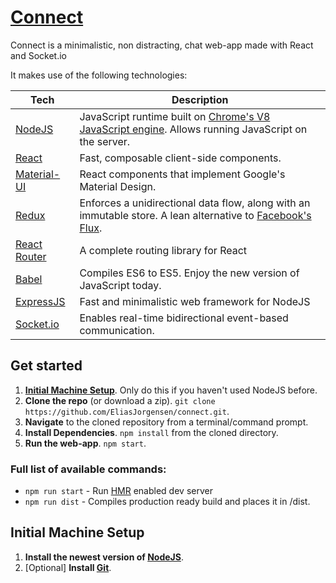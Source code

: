 # [Connect](https://connect.eliasjorgensen.me)
Connect is a minimalistic, non distracting, chat web-app made with React and Socket.io

It makes use of the following technologies:

| **Tech** | **Description** |
|----------|-----------------|
| [NodeJS](https://nodejs.org/en/) | JavaScript runtime built on [Chrome's V8 JavaScript engine](https://developers.google.com/v8/). Allows running JavaScript on the server. |
| [React](https://facebook.github.io/react/)  |   Fast, composable client-side components. |
| [Material-UI](http://www.material-ui.com/#/) | React components that implement Google's Material Design.
| [Redux](http://redux.js.org) | Enforces a unidirectional data flow, along with an immutable store. A lean alternative to [Facebook's Flux](https://facebook.github.io/flux/docs/overview.html). |
| [React Router](https://github.com/reactjs/react-router) | A complete routing library for React |
| [Babel](http://babeljs.io) |  Compiles ES6 to ES5. Enjoy the new version of JavaScript today.     |
| [ExpressJS](http://expressjs.com/) | Fast and minimalistic web framework for NodeJS |
| [Socket.io](http://socket.io/) | Enables real-time bidirectional event-based communication. |

## Get started
1. [**Initial Machine Setup**](https://github.com/EliasJorgensen/connect#initial-machine-setup). Only do this if you haven't used NodeJS before.
2. **Clone the repo** (or download a zip). `git clone https://github.com/EliasJorgensen/connect.git`.
3. **Navigate** to the cloned repository from a terminal/command prompt.
4. **Install Dependencies**. `npm install` from the cloned directory.
5. **Run the web-app**. `npm start`.

### Full list of available commands:
* `npm run start`  - Run [HMR](https://webpack.github.io/docs/hot-module-replacement.html) enabled dev server
* `npm run dist` - Compiles production ready build and places it in /dist.


## Initial Machine Setup
1. **Install the newest version of [NodeJS](https://nodejs.org)**.
2. [Optional] **Install [Git](https://git-scm.com/downloads)**.
